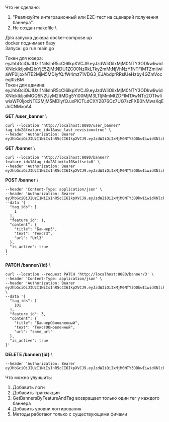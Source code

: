 Что не сделано: 
1. "Реализуйте интеграционный или E2E-тест на сценарий получения баннера".
2. Не создан makefile \

Для запуска докера docker-compose up\
docker поднимает базу\
Запуск: go run main.go

Токен для юзера: eyJhbGciOiJIUzI1NiIsInR5cCI6IkpXVCJ9.eyJzdWIiOiIxMjM0NTY3ODkwIiwidXNlcklkIjoiM2IxYjE5ZjMtNDU1ZC00NzRkLTkyZmMtNjVhNzY1NTFiMTZmIiwiaWF0IjoxNTE2MjM5MDIyfQ.fW4mz71VDG3_EJAbdprRRslUeHzby4GZmVoceqI0zBM \
Токен для админа: eyJhbGciOiJIUzI1NiIsInR5cCI6IkpXVCJ9.eyJzdWIiOiIxMjM0NTY3ODkwIiwidXNlcklkIjoiMGQ5N2UyM2ItMDg5Yi00MjM3LTljMmMtZDFlMTAwNTc2OTIwIiwiaWF0IjoxNTE2MjM5MDIyfQ.uxPICTLdCXY2876Oz7UG7szFXB0NMwsKqEJnCNMxoA4 

**GET /user_banner** \
```
curl --location 'http://localhost:8080/user_banner?tag_id=2&feature_id=1&use_last_revision=true' \
--header 'Authorization: Bearer eyJhbGciOiJIUzI1NiIsInR5cCI6IkpXVCJ9.eyJzdWIiOiIxMjM0NTY3ODkwIiwidXNlcklkIjoiM2IxYjE5ZjMtNDU1ZC00NzRkLTkyZmMtNjVhNzY1NTFiMTZmIiwiaWF0IjoxNTE2MjM5MDIyfQ.fW4mz71VDG3_EJAbdprRRslUeHzby4GZmVoceqI0zBM'
 ```

**GET /banner** \
```
curl --location 'http://localhost:8080/banner?feature_id=1&tag_id=2&limit=10&offset=0' \
--header 'Authorization: Bearer eyJhbGciOiJIUzI1NiIsInR5cCI6IkpXVCJ9.eyJzdWIiOiIxMjM0NTY3ODkwIiwidXNlcklkIjoiMGQ5N2UyM2ItMDg5Yi00MjM3LTljMmMtZDFlMTAwNTc2OTIwIiwiaWF0IjoxNTE2MjM5MDIyfQ.uxPICTLdCXY2876Oz7UG7szFXB0NMwsKqEJnCNMxoA4' 
```

**POST /banner** \
```curl --location 'http://localhost:8080/banner' \
--header 'Content-Type: application/json' \
--header 'Authorization: Bearer eyJhbGciOiJIUzI1NiIsInR5cCI6IkpXVCJ9.eyJzdWIiOiIxMjM0NTY3ODkwIiwidXNlcklkIjoiMGQ5N2UyM2ItMDg5Yi00MjM3LTljMmMtZDFlMTAwNTc2OTIwIiwiaWF0IjoxNTE2MjM5MDIyfQ.uxPICTLdCXY2876Oz7UG7szFXB0NMwsKqEJnCNMxoA4' 
--data '{
  "tag_ids": [
    1
  ],
  "feature_id": 1,
  "content": {
    "title": "Баннер3",
    "text": "Текст3",
    "url": "Url3"
  },
  "is_active": true
}
'
```

**PATCH /banner/{id}** \
```
curl --location --request PATCH 'http://localhost:8080/banner/3' \
--header 'Content-Type: application/json' \
--header 'Authorization: Bearer eyJhbGciOiJIUzI1NiIsInR5cCI6IkpXVCJ9.eyJzdWIiOiIxMjM0NTY3ODkwIiwidXNlcklkIjoiMGQ5N2UyM2ItMDg5Yi00MjM3LTljMmMtZDFlMTAwNTc2OTIwIiwiaWF0IjoxNTE2MjM5MDIyfQ.uxPICTLdCXY2876Oz7UG7szFXB0NMwsKqEJnCNMxoA4' \
--data '{
  "tag_ids": [
    101
  ],
  "feature_id": 3,
  "content": {
    "title": "БаннерОбновленный",
    "text": "ТекстОбновленный",
    "url": "some_url"
  },
  "is_active": true
}'
```

**DELETE /banner/{id}** \
```curl --location --request DELETE 'http://localhost:8080/banner/1' \
--header 'Authorization: Bearer eyJhbGciOiJIUzI1NiIsInR5cCI6IkpXVCJ9.eyJzdWIiOiIxMjM0NTY3ODkwIiwidXNlcklkIjoiMGQ5N2UyM2ItMDg5Yi00MjM3LTljMmMtZDFlMTAwNTc2OTIwIiwiaWF0IjoxNTE2MjM5MDIyfQ.uxPICTLdCXY2876Oz7UG7szFXB0NMwsKqEJnCNMxoA4'
```




Что можно улучшить:
1. Добавить логи
2. Добавить транзакции
3. GetBannersByFeatureAndTag возвращает только один тег у каждого баннера
4. Добавить уровни логгирования
5. Методы работают только с существующими фичами




